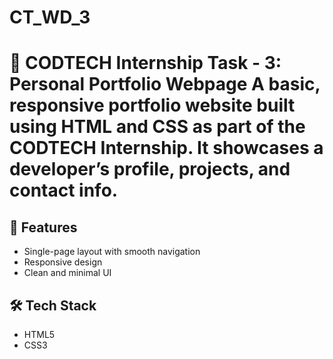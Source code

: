 # CT_WD_3
# 💼 CODTECH Internship Task - 3: Personal Portfolio Webpage  A basic, responsive portfolio website built using **HTML** and **CSS** as part of the CODTECH Internship. It showcases a developer’s profile, projects, and contact info.
## 🚀 Features
- Single-page layout with smooth navigation  
- Responsive design  
- Clean and minimal UI
## 🛠️ Tech Stack
- HTML5  
- CSS3 
